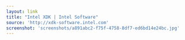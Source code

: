 ```yaml
---
layout: link
title: "Intel XDK | Intel Software"
source: 'http://xdk-software.intel.com'
screenshot: 'screenshots/a891abc2-f75f-4758-8df7-ed6bd14e24bc.jpg'
---
```


